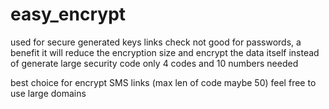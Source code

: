 # easy_encrypt
used for secure generated keys links check not good for passwords, a benefit it will reduce the encryption size and encrypt the data itself instead of generate large security code only 4 codes and 10 numbers needed

best choice for encrypt SMS links (max len of code maybe 50) feel free to use large domains
